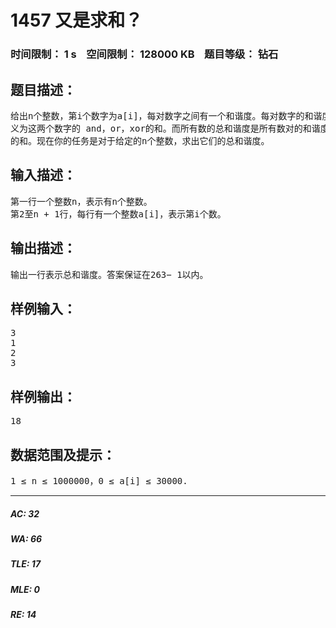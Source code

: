 # 1457 又是求和？   
### 时间限制： 1 s&nbsp;&nbsp;&nbsp;&nbsp;空间限制： 128000 KB&nbsp;&nbsp;&nbsp;&nbsp;题目等级： 钻石  
## 题目描述：  

<pre>
给出n个整数，第i个数字为a[i]，每对数字之间有一个和谐度。每对数字的和谐度定  
义为这两个数字的 and，or，xor的和。而所有数的总和谐度是所有数对的和谐度  
的和。现在你的任务是对于给定的n个整数，求出它们的总和谐度。
</pre>
  
  
## 输入描述：  

<pre>
第一行一个整数n，表示有n个整数。  
第2至n + 1行，每行有一个整数a[i]，表示第i个数。
</pre>
  
  
## 输出描述：  

<pre>
输出一行表示总和谐度。答案保证在263− 1以内。
</pre>
  
  
## 样例输入：  

<pre>
3  
1  
2  
3
</pre>
  
  
## 样例输出：  

<pre>
18
</pre>
  
  
## 数据范围及提示：  

<pre>
1 ≤ n ≤ 1000000，0 ≤ a[i] ≤ 30000.
</pre>
  
  
***  

##### AC: 32  
##### WA: 66  
##### TLE: 17  
##### MLE: 0  
##### RE: 14  
